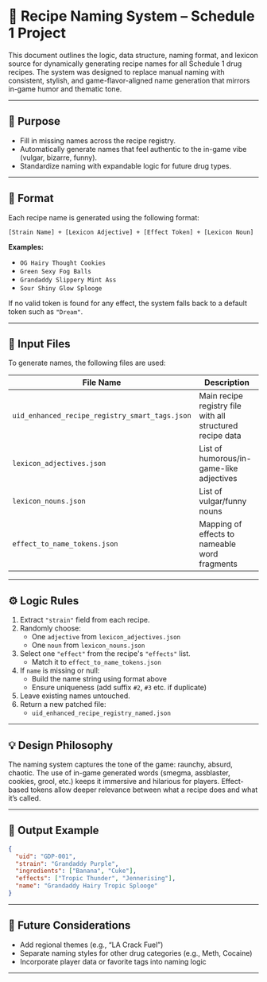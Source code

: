 # 🧠 Recipe Naming System – Schedule 1 Project

This document outlines the logic, data structure, naming format, and lexicon source for dynamically generating recipe names for all Schedule 1 drug recipes. The system was designed to replace manual naming with consistent, stylish, and game-flavor-aligned name generation that mirrors in-game humor and thematic tone.

---

## 🎯 Purpose

- Fill in missing names across the recipe registry.
- Automatically generate names that feel authentic to the in-game vibe (vulgar, bizarre, funny).
- Standardize naming with expandable logic for future drug types.

---

## 🧩 Format

Each recipe name is generated using the following format:

```
[Strain Name] + [Lexicon Adjective] + [Effect Token] + [Lexicon Noun]
```

**Examples:**
- `OG Hairy Thought Cookies`
- `Green Sexy Fog Balls`
- `Grandaddy Slippery Mint Ass`
- `Sour Shiny Glow Splooge`

If no valid token is found for any effect, the system falls back to a default token such as `"Dream"`.

---

## 🧾 Input Files

To generate names, the following files are used:

| File Name | Description |
|-----------|-------------|
| `uid_enhanced_recipe_registry_smart_tags.json` | Main recipe registry file with all structured recipe data |
| `lexicon_adjectives.json` | List of humorous/in-game-like adjectives |
| `lexicon_nouns.json` | List of vulgar/funny nouns |
| `effect_to_name_tokens.json` | Mapping of effects to nameable word fragments |

---

## ⚙️ Logic Rules

1. Extract `"strain"` field from each recipe.
2. Randomly choose:
   - One `adjective` from `lexicon_adjectives.json`
   - One `noun` from `lexicon_nouns.json`
3. Select one `"effect"` from the recipe's `"effects"` list.
   - Match it to `effect_to_name_tokens.json`
4. If `name` is missing or null:
   - Build the name string using format above
   - Ensure uniqueness (add suffix `#2`, `#3` etc. if duplicate)
5. Leave existing names untouched.
6. Return a new patched file:
   - `uid_enhanced_recipe_registry_named.json`

---

## 💡 Design Philosophy

The naming system captures the tone of the game: raunchy, absurd, chaotic.
The use of in-game generated words (smegma, assblaster, cookies, grool, etc.) keeps it immersive and hilarious for players.
Effect-based tokens allow deeper relevance between what a recipe does and what it’s called.

---

## 📁 Output Example

```json
{
  "uid": "GDP-001",
  "strain": "Grandaddy Purple",
  "ingredients": ["Banana", "Cuke"],
  "effects": ["Tropic Thunder", "Jennerising"],
  "name": "Grandaddy Hairy Tropic Splooge"
}
```

---

## 🔮 Future Considerations

- Add regional themes (e.g., “LA Crack Fuel”)
- Separate naming styles for other drug categories (e.g., Meth, Cocaine)
- Incorporate player data or favorite tags into naming logic

---